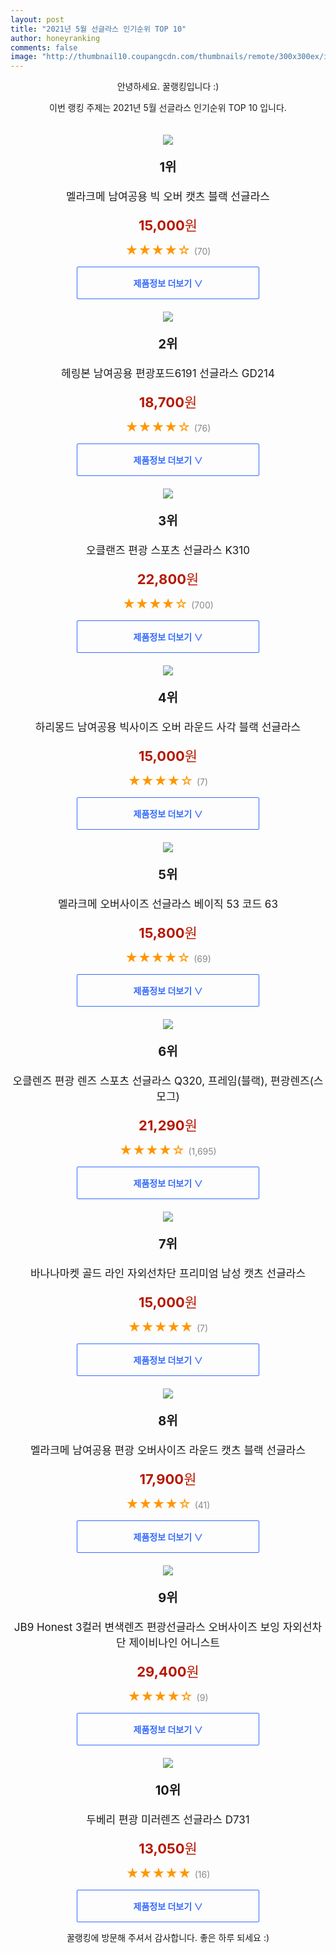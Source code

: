 ```yaml
--- 
layout: post 
title: "2021년 5월 선글라스 인기순위 TOP 10" 
author: honeyranking 
comments: false 
image: "http://thumbnail10.coupangcdn.com/thumbnails/remote/300x300ex/image/vendor_inventory/4f67/534a88371a7792bb36947b8472e170db35417c9b2cfda7985fe9d6525776.jpg" 
--- 
```

<p style="text-align: center;">안녕하세요. 꿀랭킹입니다 :)</p> <p style="text-align: center;">이번 랭킹 주제는 2021년 5월 선글라스 인기순위 TOP 10 입니다.</p><center><img src="http://thumbnail10.coupangcdn.com/thumbnails/remote/300x300ex/image/vendor_inventory/4f67/534a88371a7792bb36947b8472e170db35417c9b2cfda7985fe9d6525776.jpg" style="margin-top:20px" /></center> <p style="text-align: center; font-size: 20px"><b>1위</b></p> <p style="text-align: center; font-size: 17px">멜라크메 남여공용 빅 오버 캣츠 블랙 선글라스</p> <p style="text-align: center;"><span style="color: #b61800; font-size: 22px;"><b>15,000</b>원</span></p> <p style="text-align: center;"><span style="color: #ff9600; font-size: 20px;">★★★★☆ </span><span style="color: #878787;">(70)</span></p> <center><a href="https://coupa.ng/bZra1g"> <div style="font-size: 14px; display: inline-block; padding: 15px 90px; color: #346aff; border-radius: 2px; border: 1px solid #346aff; cursor: pointer;"><b>제품정보 더보기 &or;</b></div> </a></center><center><img src="http://thumbnail8.coupangcdn.com/thumbnails/remote/300x300ex/image/vendor_inventory/a980/94c5ba4e6012f2097c244a13612eecf88227cb0051cc66ccac2ca7cbb36d.jpg" style="margin-top:20px" /></center> <p style="text-align: center; font-size: 20px"><b>2위</b></p> <p style="text-align: center; font-size: 17px">헤링본 남여공용 편광포드6191 선글라스 GD214</p> <p style="text-align: center;"><span style="color: #b61800; font-size: 22px;"><b>18,700</b>원</span></p> <p style="text-align: center;"><span style="color: #ff9600; font-size: 20px;">★★★★☆ </span><span style="color: #878787;">(76)</span></p> <center><a href="https://coupa.ng/bZra1q"> <div style="font-size: 14px; display: inline-block; padding: 15px 90px; color: #346aff; border-radius: 2px; border: 1px solid #346aff; cursor: pointer;"><b>제품정보 더보기 &or;</b></div> </a></center><center><img src="http://thumbnail9.coupangcdn.com/thumbnails/remote/300x300ex/image/product/image/vendoritem/2018/11/14/3545947318/94dd6aad-3d30-4a1e-a096-89495437b555.jpg" style="margin-top:20px" /></center> <p style="text-align: center; font-size: 20px"><b>3위</b></p> <p style="text-align: center; font-size: 17px">오클랜즈 편광 스포츠 선글라스 K310</p> <p style="text-align: center;"><span style="color: #b61800; font-size: 22px;"><b>22,800</b>원</span></p> <p style="text-align: center;"><span style="color: #ff9600; font-size: 20px;">★★★★☆ </span><span style="color: #878787;">(700)</span></p> <center><a href="https://coupa.ng/bZra1u"> <div style="font-size: 14px; display: inline-block; padding: 15px 90px; color: #346aff; border-radius: 2px; border: 1px solid #346aff; cursor: pointer;"><b>제품정보 더보기 &or;</b></div> </a></center><center><img src="http://thumbnail6.coupangcdn.com/thumbnails/remote/300x300ex/image/vendor_inventory/8d2e/d7be29b1c105d1945803932feff4aaabe2552abd2567b1aa7c511631b24d.jpg" style="margin-top:20px" /></center> <p style="text-align: center; font-size: 20px"><b>4위</b></p> <p style="text-align: center; font-size: 17px">하리몽드 남여공용 빅사이즈 오버 라운드 사각 블랙 선글라스</p> <p style="text-align: center;"><span style="color: #b61800; font-size: 22px;"><b>15,000</b>원</span></p> <p style="text-align: center;"><span style="color: #ff9600; font-size: 20px;">★★★★☆ </span><span style="color: #878787;">(7)</span></p> <center><a href="https://coupa.ng/bZra1A"> <div style="font-size: 14px; display: inline-block; padding: 15px 90px; color: #346aff; border-radius: 2px; border: 1px solid #346aff; cursor: pointer;"><b>제품정보 더보기 &or;</b></div> </a></center><center><img src="http://thumbnail6.coupangcdn.com/thumbnails/remote/300x300ex/image/vendor_inventory/68e6/abc57f3d62f771c5bfc7118096fb0918400551d0bc7545b5303e90ad83dc.jpg" style="margin-top:20px" /></center> <p style="text-align: center; font-size: 20px"><b>5위</b></p> <p style="text-align: center; font-size: 17px">멜라크메 오버사이즈 선글라스 베이직 53 코드 63</p> <p style="text-align: center;"><span style="color: #b61800; font-size: 22px;"><b>15,800</b>원</span></p> <p style="text-align: center;"><span style="color: #ff9600; font-size: 20px;">★★★★☆ </span><span style="color: #878787;">(69)</span></p> <center><a href="https://coupa.ng/bZra1C"> <div style="font-size: 14px; display: inline-block; padding: 15px 90px; color: #346aff; border-radius: 2px; border: 1px solid #346aff; cursor: pointer;"><b>제품정보 더보기 &or;</b></div> </a></center><center><img src="http://thumbnail7.coupangcdn.com/thumbnails/remote/300x300ex/image/product/image/vendoritem/2018/11/07/3507189012/5d58886b-79e2-4fae-9caa-bbd8f1b3f4d6.jpg" style="margin-top:20px" /></center> <p style="text-align: center; font-size: 20px"><b>6위</b></p> <p style="text-align: center; font-size: 17px">오클렌즈 편광 렌즈 스포츠 선글라스 Q320, 프레임(블랙), 편광렌즈(스모그)</p> <p style="text-align: center;"><span style="color: #b61800; font-size: 22px;"><b>21,290</b>원</span></p> <p style="text-align: center;"><span style="color: #ff9600; font-size: 20px;">★★★★☆ </span><span style="color: #878787;">(1,695)</span></p> <center><a href="https://coupa.ng/bZra1H"> <div style="font-size: 14px; display: inline-block; padding: 15px 90px; color: #346aff; border-radius: 2px; border: 1px solid #346aff; cursor: pointer;"><b>제품정보 더보기 &or;</b></div> </a></center><center><img src="http://thumbnail7.coupangcdn.com/thumbnails/remote/300x300ex/image/vendor_inventory/9a28/d83065b20933042d790c300e51c369152110fc5238fd2495246562c30cc7.jpg" style="margin-top:20px" /></center> <p style="text-align: center; font-size: 20px"><b>7위</b></p> <p style="text-align: center; font-size: 17px">바나나마켓 골드 라인 자외선차단 프리미엄 남성 캣츠 선글라스</p> <p style="text-align: center;"><span style="color: #b61800; font-size: 22px;"><b>15,000</b>원</span></p> <p style="text-align: center;"><span style="color: #ff9600; font-size: 20px;">★★★★★ </span><span style="color: #878787;">(7)</span></p> <center><a href="https://coupa.ng/bZra1L"> <div style="font-size: 14px; display: inline-block; padding: 15px 90px; color: #346aff; border-radius: 2px; border: 1px solid #346aff; cursor: pointer;"><b>제품정보 더보기 &or;</b></div> </a></center><center><img src="http://thumbnail7.coupangcdn.com/thumbnails/remote/300x300ex/image/vendor_inventory/de3d/f504c0903338ebb150a70510c547567aa4568ec470d598f81e0c527a08b6.jpg" style="margin-top:20px" /></center> <p style="text-align: center; font-size: 20px"><b>8위</b></p> <p style="text-align: center; font-size: 17px">멜라크메 남여공용 편광 오버사이즈 라운드 캣츠 블랙 선글라스</p> <p style="text-align: center;"><span style="color: #b61800; font-size: 22px;"><b>17,900</b>원</span></p> <p style="text-align: center;"><span style="color: #ff9600; font-size: 20px;">★★★★☆ </span><span style="color: #878787;">(41)</span></p> <center><a href="https://coupa.ng/bZra1P"> <div style="font-size: 14px; display: inline-block; padding: 15px 90px; color: #346aff; border-radius: 2px; border: 1px solid #346aff; cursor: pointer;"><b>제품정보 더보기 &or;</b></div> </a></center><center><img src="http://thumbnail6.coupangcdn.com/thumbnails/remote/300x300ex/image/vendor_inventory/7213/39e97214e54b6549a4c605baea339176f3b9f566544acfa473b412db30e0.jpg" style="margin-top:20px" /></center> <p style="text-align: center; font-size: 20px"><b>9위</b></p> <p style="text-align: center; font-size: 17px">JB9 Honest 3컬러 변색렌즈 편광선글라스 오버사이즈 보잉 자외선차단 제이비나인 어니스트</p> <p style="text-align: center;"><span style="color: #b61800; font-size: 22px;"><b>29,400</b>원</span></p> <p style="text-align: center;"><span style="color: #ff9600; font-size: 20px;">★★★★☆ </span><span style="color: #878787;">(9)</span></p> <center><a href="https://coupa.ng/bZra1T"> <div style="font-size: 14px; display: inline-block; padding: 15px 90px; color: #346aff; border-radius: 2px; border: 1px solid #346aff; cursor: pointer;"><b>제품정보 더보기 &or;</b></div> </a></center><center><img src="http://thumbnail7.coupangcdn.com/thumbnails/remote/300x300ex/image/retail/images/2021/02/15/18/6/f49290ce-73f4-498f-9b2b-01e116f4fb70.jpg" style="margin-top:20px" /></center> <p style="text-align: center; font-size: 20px"><b>10위</b></p> <p style="text-align: center; font-size: 17px">두베리 편광 미러렌즈 선글라스 D731</p> <p style="text-align: center;"><span style="color: #b61800; font-size: 22px;"><b>13,050</b>원</span></p> <p style="text-align: center;"><span style="color: #ff9600; font-size: 20px;">★★★★★ </span><span style="color: #878787;">(16)</span></p> <center><a href="https://coupa.ng/bZra11"> <div style="font-size: 14px; display: inline-block; padding: 15px 90px; color: #346aff; border-radius: 2px; border: 1px solid #346aff; cursor: pointer;"><b>제품정보 더보기 &or;</b></div> </a></center> <p style="text-align: center;">꿀랭킹에 방문해 주셔서 감사합니다. 좋은 하루 되세요 :)</p>
